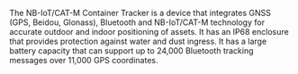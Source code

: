 The NB-IoT/CAT-M Container Tracker is a device that integrates GNSS (GPS, Beidou, Glonass), Bluetooth and NB-IoT/CAT-M technology for accurate outdoor and indoor positioning of assets. It has an IP68 enclosure that provides protection against water and dust ingress. It has a large battery capacity that can support up to 24,000 Bluetooth tracking messages over 11,000 GPS coordinates.
